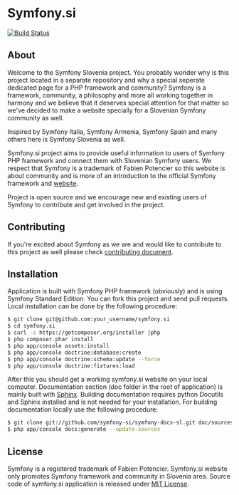 # Symfony.si

[![Build Status](https://secure.travis-ci.org/symfony-si/symfony.si.png?branch=master)](http://travis-ci.org/symfony-si/symfony.si)

## About

Welcome to the Symfony Slovenia project. You probably wonder why is this project located in a separate
repository and why a special seperate dedicated page for a PHP framework and community?
Symfony is a framework, community, a philosophy and more all working together in harmony and we believe
that it deserves special attention for that matter so we've decided to make a website specially for a
Slovenian Symfony community as well.

Inspired by Symfony Italia, Symfony Armenia, Symfony Spain and many others here is Symfony Slovenia as well.

Symfony.si project aims to provide useful information to users of Symfony PHP framework and connect them with Slovenian Symfony users.
We respect that Symfony is a trademark of Fabien Potencier so this website is about community and is more of an introduction to
the official Symfony framework and [website](http://symfony.com).

Project is open source and we encourage new and existing users of Symfony to contribute and get involved in the project.

## Contributing

If you're excited about Symfony as we are and would like to contribute to this project as well please check
[contributing document](CONTRIBUTING.md).


## Installation

Application is built with Symfony PHP framework (obviously) and is using Symfony Standard Edition.
You can fork this project and send pull requests. Local installation can be done by the following procedure:

```bash
$ git clone git@github.com:your_username/symfony.si
$ cd symfony.si
$ curl -s https://getcomposer.org/installer |php
$ php composer.phar install
$ php app/console assets:install
$ php app/console doctrine:database:create
$ php app/console doctrine:schema:update --force
$ php app/console doctrine:fixtures:load
```

After this you should get a working symfony.si website on your local computer. Documentation section (doc folder in the root of application)
is mainly built with [Sphinx](http://sphinx-doc.org). Building documentation requires python Docutils and Sphinx installed and is not needed
for your installation. For building documentation locally use the following procedure:

```bash
$ git clone git://github.com/symfony-si/symfony-docs-sl.git doc/sources
$ php app/console docs:generate --update-sources
```

## License

Symfony is a registered trademark of Fabien Potencier. Symfony.si website only promotes Symfony framework and community
in Slovenia area. Source code of symfony.si application is released under [MIT License](LICENSE).

